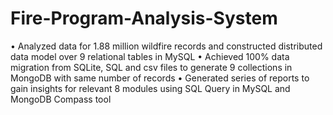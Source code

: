 # Fire-Program-Analysis-System
• Analyzed data for 1.88 million wildfire records and constructed distributed data model over 9 relational tables in MySQL • Achieved 100% data migration from SQLite, SQL and csv files to generate 9 collections in MongoDB with same number of records • Generated series of reports to gain insights for relevant 8 modules using SQL Query in MySQL and MongoDB Compass tool
